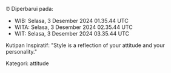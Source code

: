 ⏰ Diperbarui pada:
- WIB: Selasa, 3 Desember 2024 01.35.44 UTC
- WITA: Selasa, 3 Desember 2024 02.35.44 UTC
- WIT: Selasa, 3 Desember 2024 03.35.44 UTC

Kutipan Inspiratif:
"Style is a reflection of your attitude and your personality."


Kategori: attitude

